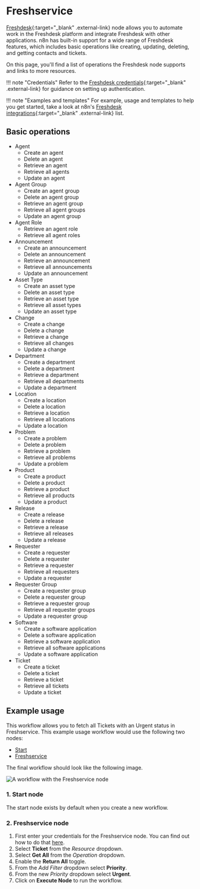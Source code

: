 # Freshservice

[Freshdesk](https://freshdesk.com){:target="_blank" .external-link} node allows you to automate work in the Freshdesk platform and integrate Freshdesk with other applications. n8n has built-in support for a wide range of Freshdesk features, which includes basic operations like creating, updating, deleting, and getting contacts and tickets.

On this page, you'll find a list of operations the Freshdesk node supports and links to more resources.

!!! note "Credentials"
    Refer to the [Freshdesk credentials](https://docs.n8n.io/integrations/builtin/credentials/freshdesk/){:target="_blank" .external-link} for guidance on setting up authentication. 

!!! note "Examples and templates"
    For example, usage and templates to help you get started, take a look at n8n's [Freshdesk integrations](https://n8n.io/integrations/freshdesk/){:target="_blank" .external-link} list.


## Basic operations

* Agent
    * Create an agent
    * Delete an agent
    * Retrieve an agent
    * Retrieve all agents
    * Update an agent
* Agent Group
    * Create an agent group
    * Delete an agent group
    * Retrieve an agent group
    * Retrieve all agent groups
    * Update an agent group
* Agent Role
    * Retrieve an agent role
    * Retrieve all agent roles
* Announcement
    * Create an announcement
    * Delete an announcement
    * Retrieve an announcement
    * Retrieve all announcements
    * Update an announcement
* Asset Type
    * Create an asset type
    * Delete an asset type
    * Retrieve an asset type
    * Retrieve all asset types
    * Update an asset type
* Change
    * Create a change
    * Delete a change
    * Retrieve a change
    * Retrieve all changes
    * Update a change
* Department
    * Create a department
    * Delete a department
    * Retrieve a department
    * Retrieve all departments
    * Update a department
* Location
    * Create a location
    * Delete a location
    * Retrieve a location
    * Retrieve all locations
    * Update a location
* Problem
    * Create a problem
    * Delete a problem
    * Retrieve a problem
    * Retrieve all problems
    * Update a problem
* Product
    * Create a product
    * Delete a product
    * Retrieve a product
    * Retrieve all products
    * Update a product
* Release
    * Create a release
    * Delete a release
    * Retrieve a release
    * Retrieve all releases
    * Update a release
* Requester
    * Create a requester
    * Delete a requester
    * Retrieve a requester
    * Retrieve all requesters
    * Update a requester
* Requester Group
    * Create a requester group
    * Delete a requester group
    * Retrieve a requester group
    * Retrieve all requester groups
    * Update a requester group
* Software
    * Create a software application
    * Delete a software application
    * Retrieve a software application
    * Retrieve all software applications
    * Update a software application
* Ticket
    * Create a ticket
    * Delete a ticket
    * Retrieve a ticket
    * Retrieve all tickets
    * Update a ticket

## Example usage

This workflow allows you to fetch all Tickets with an Urgent status in Freshservice. This example usage workflow would use the following two nodes:

- [Start](/integrations/builtin/core-nodes/n8n-nodes-base.start/)
- [Freshservice]()

The final workflow should look like the following image.

![A workflow with the Freshservice node](/_images/integrations/builtin/app-nodes/freshservice/workflow.png)

### 1. Start node

The start node exists by default when you create a new workflow.

### 2. Freshservice node

1. First enter your credentials for the Freshservice node. You can find out how to do that [here](/integrations/builtin/credentials/freshservice/).
2. Select **Ticket** from the *Resource* dropdown.
3. Select **Get All** from the *Operation* dropdown.
4. Enable the **Return All** toggle.
5. From the *Add Filter* dropdown select **Priority**.
6. From the new *Priority* dropdown select **Urgent**.
5. Click on **Execute Node** to run the workflow.
